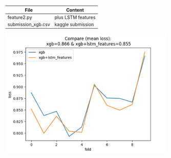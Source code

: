 | File               | Content            |
| ------------------ | ------------------ |
| feature2.py        | plus LSTM features |
| submission_xgb.csv | kaggle submission  |

![](loss_compare.png)